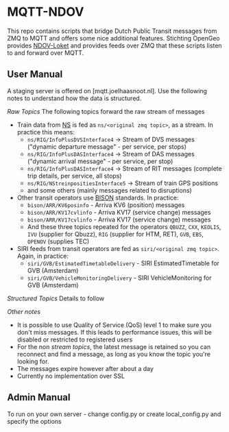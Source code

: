 MQTT-NDOV
=======

This repo contains scripts that bridge Dutch Public Transit messages from ZMQ to MQTT and offers some nice additional features. 
Stichting OpenGeo provides [NDOV-Loket](https://ndovloket.nl) and provides feeds over ZMQ that these scripts listen to and forward over MQTT.

User Manual
------
A staging server is offered on [mqtt.joelhaasnoot.nl]. Use the following notes to understand how the data is structured.

*Raw Topics*
The following topics forward the raw stream of messages
- Train data from [NS](http://ns.nl) is fed as `ns/<original zmq topic>`, as a stream. In practice this means:
  - `ns/RIG/InfoPlusDVSInterface4` -> Stream of DVS messages ("dynamic departure message" - per service, per stops)
  - `ns/RIG/InfoPlusDASInterface4` -> Stream of DAS messages ("dynamic arrival message" - per service, per stop)
  - `ns/RIG/InfoPlusDASInterface4` -> Stream of RIT messages (complete trip details, per service, all stops)
  - `ns/RIG/NStreinpositiesInterface5` -> Stream of train GPS positions
  - and some others (mainly messages related to disruptions)
- Other transit operators use [BISON](https://bison.dova.nu/) standards. In practice:
  - `bison/ARR/KV6posinfo` - Arriva KV6 (position) messages
  - `bison/ARR/KV17cvlinfo` - Arriva KV17 (service change) messages
  - `bison/ARR/KV17cvlinfo` - Arriva KV17 (service change) messages
  - And these three topics repeated for the operators `QBUZZ`, `CXX`, `KEOLIS`, `IVU` (supplier for Qbuzz), `RIG` (supplier for HTM, RET), `GVB`, `EBS`, `OPENOV` (supplies TEC)
- SIRI feeds from transit operators are fed as `siri/<original zmq topic>`. Again, in practice:
  - `siri/GVB/EstimatedTimetableDelivery` - SIRI EstimatedTimetable for GVB (Amsterdam)
  - `siri/GVB/VehicleMonitoringDelivery` - SIRI VehicleMonitoring for GVB (Amsterdam)

*Structured Topics*
Details to follow

*Other notes*
- It is possible to use Quality of Service (QoS) level 1 to make sure you don't miss messages. If this leads to performance issues, this will be disabled or restricted to registered users
- For the non _stream topics_, the latest message is retained so you can reconnect and find a message, as long as you know the topic you're looking for. 
- The messages expire however after about a day
- Currently no implementation over SSL


Admin Manual
-----
To run on your own server - change config.py or create local_config.py and specify the options
